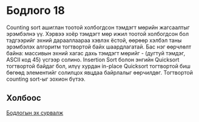 # Бодлого 18
Counting sort ашиглан тоотой холбогдсон тэмдэгт мөрийн жагсаалтыг эрэмбэлнэ үү. Хэрвээ хоёр тэмдэгт мөр ижил тоотой холбогдсон бол тэдгээрийг эхний дарааллаараа хэвлэх ёстой, өөрөөр хэлбэл таны эрэмбэлэх алгоритм тогтвортой байх шаардлагатай. Бас нэг өөрчлөлт байна: массивын эхний хагас дахь тэмдэгт мөрийг - (дугтуй тэмдэг, ASCII код 45) үсгээр солино.
Insertion Sort болон энгийн Quicksort тогтвортой байдаг бол, илүү хурдан in-place Quicksort тогтвортой биш бөгөөд элементийг солилцох явцдаа байрлалыг өөрчилдөг. Тогтвортой counting sort-ыг зохион бүтээ.

## Холбоос
[Бодлогын эх сурвалж](https://www.hackerrank.com/challenges/countingsort4/problem?isFullScreen=true)